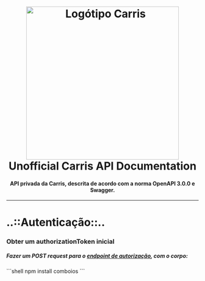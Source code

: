 <h1 align="center">
  <a name="logo" href="https://carris.pt/"><img src="https://www.carris.pt/media/q04iikx3/logosvg.svg" alt="Logótipo Carris" width="400"></a>
  <br>
  Unofficial Carris API Documentation
</h1>
<h4 align="center">API privada da Carris, descrita de acordo com a norma OpenAPI 3.0.0 e Swagger.</h4>
<hr>
<h1>..::Autenticação::..</h1>
<h3>Obter um authorizationToken inicial</h3>
<h5>Fazer um POST request para o <a href="https://joaodcp.github.io/Carris-API/#/Authentication/GetBearerTokenJWT">endpoint de autorização</a>, com o corpo:</h5>
```shell
npm install comboios
```
